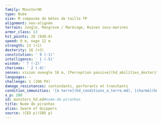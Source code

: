```yaml
---
family: MonsterHD
type: Nuée
size: M composée de bêtes de taille TP
alignment: non-alignée
terrain: Jungle, Mangrove / Marécage, Ruines sous-marines
armor_class: 13
hit_points: 28 (8d8-8)
speed: 0 m, nage 12 m
strength: 13 (+1)
dexterity: 16 (+3)
constitution: ' 9 (-1)'
intelligence: ' 1 (-5)'
wisdom: ' 7 (-2)'
charisma: ' 2 (-4)'
senses: vision aveugle 18 m, [Perception passive](hd_abilities_dexterity_perception_passive.md) 8
languages: —
challenge: 1 (200 PX)
damage_resistances: contondants, perforants et tranchants
condition_immunities: '[à terre](hd_conditions_a_terre.md), [charmé](hd_conditions_charme.md), [terrorisé](hd_conditions_terrorise.md), [empoigné](hd_conditions_empoigne.md), [étourdi](hd_conditions_etourdi.md), [entravé](hd_conditions_entrave.md), [paralysé](hd_conditions_paralyse.md) et [pétrifié](hd_conditions_petrifie.md)'
x_p: 200
id: monsters_hd.md#nuée-de-piranhas
title: Nuée de piranhas
alias: Swarm of Quippers
source: (CEO p)(SRD p)
---
```


